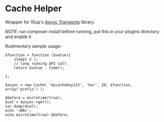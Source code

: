 Cache Helper
===

Wrapper for 10up's [Async Transients](https://github.com/10up/Async-Transients) library.

*NOTE*: run composer install before running, put this in your plugins directory and enable it

Rudimentary sample usage:

```
$function = function ($value){
	sleep( 2 );
	// long running API call
	return $value . time();

};

$async = new Cache( 'mycachekey123', 'bar', 20, $function, array('prefix') );

$before = microtime(true);
$val = $async->get();
var_dump($val);
echo '<BR>';
echo microtime(true)-$before;
```